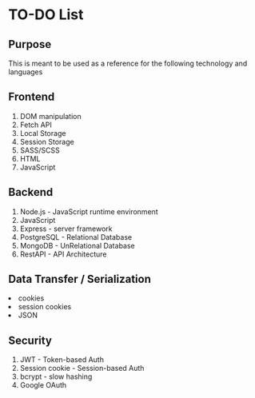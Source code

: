 # TO-DO List

## Purpose
This is meant to be used as a reference for the following technology and languages

<h2>Frontend</h2>
<ol>
    <li>DOM manipulation</li>
    <li>Fetch API</li>
    <li>Local Storage</li>
    <li>Session Storage</li>
    <li>SASS/SCSS</li>
    <li>HTML</li>
    <li>JavaScript</li>
</ol>

<h2>Backend</h2>
<ol>
    <li>Node.js - JavaScript runtime environment</li>
    <li>JavaScript</li>
    <li>Express - server framework</li>
    <li>PostgreSQL - Relational Database</li>
    <li>MongoDB - UnRelational Database</li>  
    <li>RestAPI - API Architecture</li> 
</ol>

<h2>Data Transfer / Serialization </h2>
<o1>
    <li>cookies</li>
    <li>session cookies</li>
    <li>JSON</li>
</ol>

<h2>Security</h2>
<ol>
    <li>JWT - Token-based Auth</li>
    <li>Session cookie - Session-based Auth</li>
    <li>bcrypt - slow hashing</li>
    <li>Google OAuth</li>
</ol>

